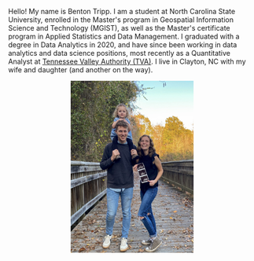 Hello! My name is Benton Tripp. I am a student at North Carolina State University, enrolled in the Master's program in Geospatial Information Science and Technology (MGIST), as well as the Master's certificate program in Applied Statistics and Data Management. I graduated with a degree in Data Analytics in 2020, and have since been working in data analytics and data science positions, most recently as a Quantitative Analyst at [Tennessee Valley Authority (TVA)](https://www.tva.com/). I live in Clayton, NC with my wife and daughter (and another on the way).

<div style="text-align:center;">
    <img src="images/fam.jpg" alt="Tripp family" style="width:250px; height:auto; margin:0 auto; display:block;">
</div>